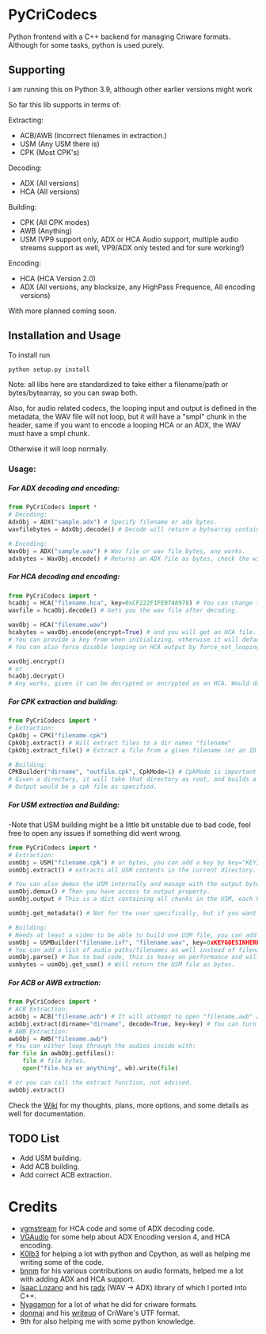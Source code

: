 # PyCriCodecs
Python frontend with a C++ backend for managing Criware formats. 
Although for some tasks, python is used purely.

## Supporting
I am running this on Python 3.9, although other earlier versions might work


So far this lib supports in terms of:

Extracting:
- ACB/AWB (Incorrect filenames in extraction.)
- USM (Any USM there is)
- CPK (Most CPK's)

Decoding:
- ADX (All versions)
- HCA (All versions)

Building:
- CPK (All CPK modes)
- AWB (Anything)
- USM (VP9 support only, ADX or HCA Audio support, multiple audio streams support as well, VP9/ADX only tested and for sure working!)

Encoding:
- HCA (HCA Version 2.0)
- ADX (All versions, any blocksize, any HighPass Frequence, All encoding versions)

With more planned coming soon.

## Installation and Usage
To install run
```
python setup.py install
```

Note: all libs here are standardized to take either a filename/path or bytes/bytearray, so you can swap both.

Also, for audio related codecs, the looping input and output is defined in the metadata, the WAV file will not loop, but it will have a "smpl" chunk in the header, same if you want to encode a looping HCA or an ADX, the WAV must have a smpl chunk.

Otherwise it will loop normally.

### Usage:

##### For ADX decoding and encoding:
```python
from PyCriCodecs import *
# Decoding:
AdxObj = ADX("sample.adx") # Specify filename or adx bytes.
wavfilebytes = AdxObj.decode() # Decode will return a bytearray containing decoded ADX data as a wav file.

# Encoding:
WavObj = ADX("sample.wav") # Wav file or wav file bytes, any works.
adxbytes = WavObj.encode() # Returns an ADX file as bytes, check the wiki for more options.
```
##### For HCA decoding and encoding:
```python
from PyCriCodecs import *
hcaObj = HCA("filename.hca", key=0xCF222F1FE0748978) # You can change the key, or remove it if the HCA is not encrypted. Key can be a hex string.
wavfile = hcaObj.decode() # Gets you the wav file after decoding.

wavObj = HCA("filename.wav")
hcabytes = wavObj.encode(encrypt=True) # and you will get an HCA file.
# You can provide a key from when initializing, otherwise it will default to the default key, you can also encrypt keyless with keyless=true.
# You can also force disable looping on HCA output by force_not_looping = True.

wavObj.encrypt()
# or
hcaObj.decrypt() 
# Any works, given it can be decrypted or encrypted as an HCA. Would do it. You can also pass a key to ".encrypt()", ".decrypt()" uses the init key. 
```
##### For CPK extraction and building:
```python
from PyCriCodecs import *
# Extraction:
CpkObj = CPK("filename.cpk")
CpkObj.extract() # Will extract files to a dir names "filename"
CpkObj.extract_file() # Extract a file from a given filename (or an ID for CPKMode 0)

# Building:
CPKBuilder("dirname", "outfile.cpk", CpkMode=1) # CpkMode is important sometimes, get your target mode by extracting a sample table. 
# Given a directory, it will take that directory as root, and builds a CPK for the directories and files inside.
# Output would be a cpk file as specified.
```
##### For USM extraction and Building:
-Note that USM building might be a little bit unstable due to bad code, feel free to open any issues if something did went wrong.
```python
from PyCriCodecs import *
# Extraction:
usmObj = USM("filename.cpk") # or bytes, you can add a key by key="KEYINHEXGOESHERE"
usmObj.extract() # extracts all USM contents in the current directory. You can add a directory with extract(dirname = "Example")

# You can also demux the USM internally and manage with the output bytes all you want.
usmObj.demux() # Then you have access to output property.
usmObj.output # This is a dict containing all chunks in the USM, each key has a value of a list with bytearrays.

usmObj.get_metadata() # Not for the user specifically, but if you want to look at the info inside, this is one way.

# Building:
# Needs at least a video to be able to build one USM file, you can add audio pretty easily too.
usmObj = USMBuilder("filename.ivf", "filename.wav", key=0xKEYGOESINHERE, audio_codec="adx", encryptAudio=True) # Basic USM
# You can add a list of audio paths/filenames as well instead of filenames, and that will be added into audio streams in order.
usmObj.parse() # Due to bad code, this is heavy on performance and will take some seconds based of the input files.
usmbytes = usmObj.get_usm() # Will return the USM file as bytes. 
```
##### For ACB or AWB extraction:
```python
from PyCriCodecs import *
# ACB Extraction:
acbObj = ACB("filename.acb") # It will attempt to open "filename.awb" as well if there are no sub-banks in the ACB.
acbObj.extract(dirname="dirname", decode=True, key=key) # You can turn off decoding by decode=False.
# AWB Extraction:
awbObj = AWB("filename.awb")
# You can either loop through the audios inside with:
for file in awbObj.getfiles():
    file # file bytes.
    open("file.hca or anything", wb).write(file)

# or you can call the extract function, not advised.
awbObj.extract()
```

Check the [Wiki](https://github.com/LittleChungi/PyCriCodecs/wiki/Docs-and-Thoughts) for my thoughts, plans, more options, and some details as well for documentation.

## TODO List
- Add USM building.
- Add ACB building.
- Add correct ACB extraction.

# Credits
- [vgmstream](https://github.com/vgmstream/vgmstream) for HCA code and some of ADX decoding code.
- [VGAudio](https://github.com/Thealexbarney/VGAudio) for some help about ADX Encoding version 4, and HCA encoding.
- [K0lb3](https://github.com/K0lb3) for helping a lot with python and Cpython, as well as helping me writing some of the code.
- [bnnm](https://github.com/bnnm) for his various contributions on audio formats, helped me a lot with adding ADX and HCA support.
- [Isaac Lozano](https://github.com/Isaac-Lozano) and his [radx](https://github.com/Isaac-Lozano/radx) (WAV -> ADX) library of which I ported into C++.
- [Nyagamon](https://github.com/Nyagamon) for a lot of what he did for criware formats.
- [donmai](https://github.com/donmai-me) and his [writeup](https://listed.to/@donmai/24921/criware-s-usm-format-part-1) of CriWare's UTF format.
- 9th for also helping me with some python knowledge.
